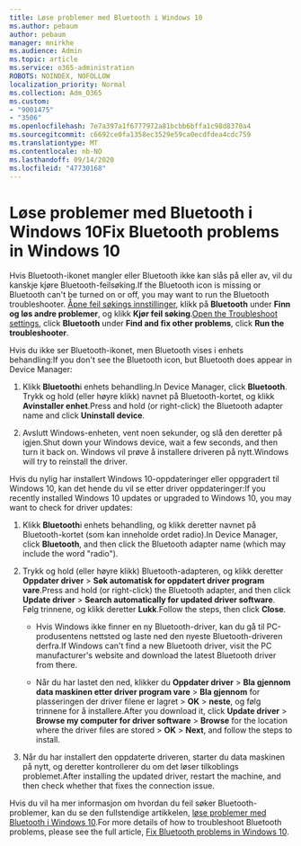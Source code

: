 ```yaml
---
title: Løse problemer med Bluetooth i Windows 10
ms.author: pebaum
author: pebaum
manager: mnirkhe
ms.audience: Admin
ms.topic: article
ms.service: o365-administration
ROBOTS: NOINDEX, NOFOLLOW
localization_priority: Normal
ms.collection: Adm_O365
ms.custom:
- "9001475"
- "3506"
ms.openlocfilehash: 7e7a397a1f6777972a81bcbb6bffa1c98d8370a4
ms.sourcegitcommit: c6692ce0fa1358ec3529e59ca0ecdfdea4cdc759
ms.translationtype: MT
ms.contentlocale: nb-NO
ms.lasthandoff: 09/14/2020
ms.locfileid: "47730168"
---
```

# <a name="fix-bluetooth-problems-in-windows-10"></a><span data-ttu-id="5dc5f-102">Løse problemer med Bluetooth i Windows 10</span><span class="sxs-lookup"><span data-stu-id="5dc5f-102">Fix Bluetooth problems in Windows 10</span></span>

<span data-ttu-id="5dc5f-103">Hvis Bluetooth-ikonet mangler eller Bluetooth ikke kan slås på eller av, vil du kanskje kjøre Bluetooth-feilsøking.</span><span class="sxs-lookup"><span data-stu-id="5dc5f-103">If the Bluetooth icon is missing or Bluetooth can't be turned on or off, you may want to run the Bluetooth troubleshooter.</span></span> <span data-ttu-id="5dc5f-104">[Åpne feil søkings innstillinger](ms-settings:troubleshoot), klikk på **Bluetooth** under **Finn og løs andre problemer**, og klikk **Kjør feil søking**.</span><span class="sxs-lookup"><span data-stu-id="5dc5f-104">[Open the Troubleshoot settings](ms-settings:troubleshoot), click **Bluetooth** under **Find and fix other problems**, click **Run the troubleshooter**.</span></span>

<span data-ttu-id="5dc5f-105">Hvis du ikke ser Bluetooth-ikonet, men Bluetooth vises i enhets behandling:</span><span class="sxs-lookup"><span data-stu-id="5dc5f-105">If you don't see the Bluetooth icon, but Bluetooth does appear in Device Manager:</span></span>

1. <span data-ttu-id="5dc5f-106">Klikk **Bluetooth**i enhets behandling.</span><span class="sxs-lookup"><span data-stu-id="5dc5f-106">In Device Manager, click **Bluetooth**.</span></span> <span data-ttu-id="5dc5f-107">Trykk og hold (eller høyre klikk) navnet på Bluetooth-kortet, og klikk **Avinstaller enhet**.</span><span class="sxs-lookup"><span data-stu-id="5dc5f-107">Press and hold (or right-click) the Bluetooth adapter name and click **Uninstall device**.</span></span>

2. <span data-ttu-id="5dc5f-108">Avslutt Windows-enheten, vent noen sekunder, og slå den deretter på igjen.</span><span class="sxs-lookup"><span data-stu-id="5dc5f-108">Shut down your Windows device, wait a few seconds, and then turn it back on.</span></span> <span data-ttu-id="5dc5f-109">Windows vil prøve å installere driveren på nytt.</span><span class="sxs-lookup"><span data-stu-id="5dc5f-109">Windows will try to reinstall the driver.</span></span>

<span data-ttu-id="5dc5f-110">Hvis du nylig har installert Windows 10-oppdateringer eller oppgradert til Windows 10, kan det hende du vil se etter driver oppdateringer:</span><span class="sxs-lookup"><span data-stu-id="5dc5f-110">If you recently installed Windows 10 updates or upgraded to Windows 10, you may want to check for driver updates:</span></span>

1. <span data-ttu-id="5dc5f-111">Klikk **Bluetooth**i enhets behandling, og klikk deretter navnet på Bluetooth-kortet (som kan inneholde ordet radio).</span><span class="sxs-lookup"><span data-stu-id="5dc5f-111">In Device Manager, click **Bluetooth**, and then click the Bluetooth adapter name (which may include the word "radio").</span></span>

2. <span data-ttu-id="5dc5f-112">Trykk og hold (eller høyre klikk) Bluetooth-adapteren, og klikk deretter **Oppdater driver**  >  **Søk automatisk for oppdatert driver program vare**.</span><span class="sxs-lookup"><span data-stu-id="5dc5f-112">Press and hold (or right-click) the Bluetooth adapter, and then click **Update driver** > **Search automatically for updated driver software**.</span></span> <span data-ttu-id="5dc5f-113">Følg trinnene, og klikk deretter **Lukk**.</span><span class="sxs-lookup"><span data-stu-id="5dc5f-113">Follow the steps, then click **Close**.</span></span>

      - <span data-ttu-id="5dc5f-114">Hvis Windows ikke finner en ny Bluetooth-driver, kan du gå til PC-produsentens nettsted og laste ned den nyeste Bluetooth-driveren derfra.</span><span class="sxs-lookup"><span data-stu-id="5dc5f-114">If Windows can't find a new Bluetooth driver, visit the PC manufacturer's website and download the latest Bluetooth driver from there.</span></span>

    - <span data-ttu-id="5dc5f-115">Når du har lastet den ned, klikker du **Oppdater driver**  >  **Bla gjennom data maskinen etter driver program vare**  >  **Bla gjennom** for plasseringen der driver filene er lagret > **OK**  >  **neste**, og følg trinnene for å installere.</span><span class="sxs-lookup"><span data-stu-id="5dc5f-115">After you download it, click **Update driver** > **Browse my computer for driver software** > **Browse** for the location where the driver files are stored > **OK** > **Next**, and follow the steps to install.</span></span>

3. <span data-ttu-id="5dc5f-116">Når du har installert den oppdaterte driveren, starter du data maskinen på nytt, og deretter kontrollerer du om det løser tilkoblings problemet.</span><span class="sxs-lookup"><span data-stu-id="5dc5f-116">After installing the updated driver, restart the machine, and then check whether that fixes the connection issue.</span></span>

<span data-ttu-id="5dc5f-117">Hvis du vil ha mer informasjon om hvordan du feil søker Bluetooth-problemer, kan du se den fullstendige artikkelen, [løse problemer med Bluetooth i Windows 10](https://support.microsoft.com/help/14169/windows-10-fix-bluetooth-problems).</span><span class="sxs-lookup"><span data-stu-id="5dc5f-117">For more details of how to troubleshoot Bluetooth problems, please see the full article, [Fix Bluetooth problems in Windows 10](https://support.microsoft.com/help/14169/windows-10-fix-bluetooth-problems).</span></span>
